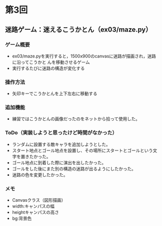 # 第3回
## 迷路ゲーム：迷えるこうかとん（ex03/maze.py）
### ゲーム概要
- ex03/maze.pyを実行すると，1500x900のcanvasに迷路が描画され，迷路に沿ってこうかと
んを移動させるゲーム
- 実行するたびに迷路の構造が変化する
### 操作方法
- 矢印キーでこうかとんを上下左右に移動する
### 追加機能
- 練習ではこうかとんの画像だったのをネットから拾って使用した。
### ToDo（実装しようと思ったけど時間がなかった）
- ランダムに設置する敵キャラを追加しようとした。
- スタート地点とゴール地点を設置し、その場所にスタートとゴールという文字を置きたかった。
- ゴール地点に到着した際に演出を出したかった。
- ゴールをした後にまた別の構造の迷路が出るようにしたかった。
- 迷路の色を変更したかった。
### メモ
- Canvasクラス（図形描画）
- width:キャンパスの幅
- heightキャンパスの高さ
- bg:背景色